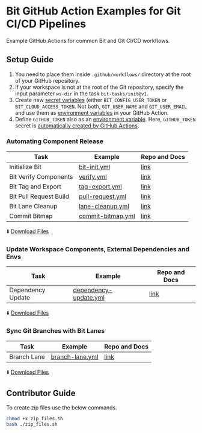 # Bit GitHub Action Examples for Git CI/CD Pipelines
Example GitHub Actions for common Bit and Git CI/CD workflows.

## Setup Guide

1. You need to place them inside `.github/workflows/` directory at the root of your GitHub repository.
2. If your workspace is not at the root of the Git repository, specify the input parameter `ws-dir` in the task `bit-tasks/init@v1`.
3. Create new [secret variables](https://docs.github.com/en/actions/security-guides/encrypted-secrets) (either `BIT_CONFIG_USER_TOKEN` or `BIT_CLOUD_ACCESS_TOKEN`. Not both, `GIT_USER_NAME` and `GIT_USER_EMAIL` and use them as [environment variables](https://docs.github.com/en/actions/learn-github-actions/variables) in your GitHub Action.
4. Define `GITHUB_TOKEN` also as an [environment variable](https://docs.github.com/en/actions/learn-github-actions/variables). Here, `GITHUB_TOKEN` secret is [automatically created by GitHub Actions](https://docs.github.com/en/actions/security-guides/automatic-token-authentication).

### Automating Component Release

| Task                        | Example                         | Repo and Docs                                 |
|-----------------------------|---------------------------------|-----------------------------------------------|
| Initialize Bit             | [bit-init.yml](/github-actions/bit-init.yml)          | [link](https://github.com/bit-tasks/init)    |
| Bit Verify Components  | [verify.yml](/github-actions/verify.yml)                | [link](https://github.com/bit-tasks/verify)  |
| Bit Tag and Export        | [tag-export.yml](/github-actions/tag-export.yml)  | [link](https://github.com/bit-tasks/tag-export) |
| Bit Pull Request Build  | [pull-request.yml](/github-actions/pull-request.yml) | [link](https://github.com/bit-tasks/pull-request) |
| Bit Lane Cleanup  | [lane-cleanup.yml](/github-actions/lane-cleanup.yml) | [link](https://github.com/bit-tasks/lane-cleanup) |
| Commit Bitmap           | [commit-bitmap.yml](/github-actions/commit-bitmap.yml) | [link](https://github.com/bit-tasks/commit-bitmap) |

  :arrow_down: [Download Files](https://github.com/bit-tasks/github-action-examples/raw/main/downloads/automating-component-releases.zip)

### Update Workspace Components, External Dependencies and Envs

| Task                        | Example                         | Repo and Docs                                 |
|-----------------------------|---------------------------------|-----------------------------------------------|
| Dependency Update           | [dependency-update.yml](/github-actions/dependency-update.yml)   | [link](https://github.com/bit-tasks/dependency-update)   |

  :arrow_down: [Download Files](https://github.com/bit-tasks/github-action-examples/raw/main/downloads/dependency-update.zip)

### Sync Git Branches with Bit Lanes

| Task                        | Example                         | Repo and Docs                                 |
|-----------------------------|---------------------------------|-----------------------------------------------|
| Branch Lane                 | [branch-lane.yml](/github-actions/branch-lane.yml)  |  [link](https://github.com/bit-tasks/branch-lane) |

  :arrow_down: [Download Files](https://github.com/bit-tasks/github-action-examples/raw/main/downloads/branch-lane.zip)

## Contributor Guide

To create zip files use the below commands.

```bash
chmod +x zip_files.sh
bash ./zip_files.sh
```
